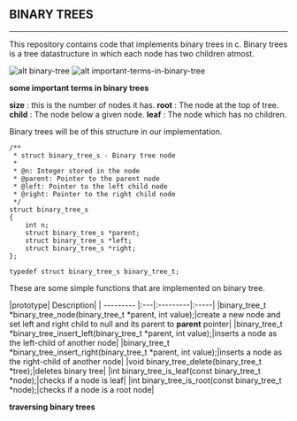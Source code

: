## BINARY TREES
---

This repository contains code that implements binary trees in c. Binary trees is
a tree datastructure in which each node has two children atmost.

![alt binary-tree](https://media.geeksforgeeks.org/wp-content/cdn-uploads/2009/06/tree12.gif)
![alt important-terms-in-binary-tree](https://www.tutorialspoint.com/data_structures_algorithms/images/binary_tree.jpg)

**some important terms in binary trees**

**size** : this is the number of nodes it has.
**root** : The node at the top of tree.
**child** : The node below a given node.
**leaf** : The node which has no children.


Binary trees will be of this structure in our implementation.

```
/**
 * struct binary_tree_s - Binary tree node
 *
 * @n: Integer stored in the node
 * @parent: Pointer to the parent node
 * @left: Pointer to the left child node
 * @right: Pointer to the right child node
 */
struct binary_tree_s
{
    int n;
    struct binary_tree_s *parent;
    struct binary_tree_s *left;
    struct binary_tree_s *right;
};

typedef struct binary_tree_s binary_tree_t;
```

These are some simple functions that are implemented on binary tree.

|prototype| Description|
| --------- |:---|:---------|:-----|
|binary_tree_t *binary_tree_node(binary_tree_t *parent, int value);|create a new node and set left and right child to null and its parent to **parent** pointer|
|binary_tree_t *binary_tree_insert_left(binary_tree_t *parent, int value);|inserts a node as the left-child of another node|
|binary_tree_t *binary_tree_insert_right(binary_tree_t *parent, int value);|inserts a node as the right-child of another node|
|void binary_tree_delete(binary_tree_t *tree);|deletes binary tree|
|int binary_tree_is_leaf(const binary_tree_t *node);|checks if a node is leaf|
|int binary_tree_is_root(const binary_tree_t *node);|checks if a node is a root node|


**traversing binary trees**

